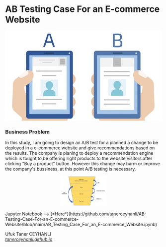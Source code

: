 # AB Testing Case For an E-commerce Website

<p align="center">
  <img src="https://github.com/tanerceyhanli/AB-Testing-Case-For-an-E-commerce-Website/blob/main/readme.jpeg"> 
</p>

### Business Problem
In this study, I am going to design an A/B test for a planned a change to be deployed in a e-commerce website and give recommendations based on the results. The company is planing to deploy a recommendation engine which is tought to be offering right products to the website visitors after clicking "Buy a product" button. However this change may harm or improve the company's bussiness, at this point A/B testing is necessary.  
<p align="center">
  <img src="https://github.com/tanerceyhanli/AB-Testing-Case-For-an-E-commerce-Website/blob/main/data/customer_funnel.png" style="width: 150px;">
</p>
Jupyter Notebook --> [*Here*](https://github.com/tanerceyhanli/AB-Testing-Case-For-an-E-commerce-Website/blob/main/AB_Testing_Case_For_an_E-commerce_Website.ipynb)

Ufuk Taner CEYHANLI <br>
[*tanerceyhanli.github.io*](https://tanerceyhanli.github.io)
